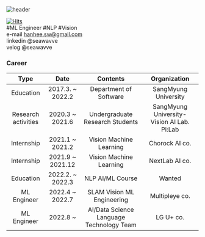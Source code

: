 ![header](https://capsule-render.vercel.app/api?text=SEAWAVVE&color=0:E3E2B4,100:6ECEDA&animation=fadeIn&height=300&fontAlignY=38&fontSize=90&fontColor=ffffff)

[![Hits](https://hits.seeyoufarm.com/api/count/incr/badge.svg?url=https%3A%2F%2Fgithub.com%2Fseawavve&count_bg=%2379C83D&title_bg=%23555555&icon=&icon_color=%23E7E7E7&title=hits&edge_flat=false)](https://hits.seeyoufarm.com)  
  #ML Engineer #NLP #Vision   
  e-mail hanhee.sw@gmail.com  
  linkedin @seawavve  
  velog @seawavve  
### Career
|         Type        |    Date   |             Contents            |         Organization         |
|:-------------------:|:---------:|:-------------------------------:|:----------------------------:|
|      Education      | 2017.3. ~ 2022.2|      Department of Software     |     SangMyung  University    |
| Research activities |  2020.3 ~ 2021.6| Undergraduate Research Students | SangMyung University- Vision AI Lab. Pi:Lab |
|     Internship      |  2021.1 ~ 2021.2|       Vision Machine Learning         |        Chorock AI co.       |
|     Internship      |  2021.9 ~ 2021.12|       Vision Machine Learning         |        NextLab AI co.       |
|      Education      | 2022.2. ~ 2022.3|      NLP AI/ML Course     |     Wanted    |
|     ML Engineer     | 2022.4 ~ 2022.7|  SLAM Vision ML Engineering     |   Multipleye co.
|     ML Engineer     | 2022.8 ~ |AI/Data Science   Language Technology Team| LG U+ co.


<!-- ### Project  
AI Network  
    - Network_wavve  
Vision  
   - 논문 3편  
   - pose estimation  
   - detection  
     
NLP    
    - PeekABook
    - Dacon news classification  
    - newsclassification  
    - covid newpaper analysis   -->

<!--
**seawavve/seawavve** is a ✨ _special_ ✨ repository because its `README.md` (this file) appears on your GitHub profile.

Here are some ideas to get you started:

- 🔭 I’m currently working on ...
- 🌱 I’m currently learning ...
- 👯 I’m looking to collaborate on ...
- 🤔 I’m looking for help with ...
- 💬 Ask me about ...
- 📫 How to reach me: ...
- 😄 Pronouns: ...
- ⚡ Fun fact: ...
-->
